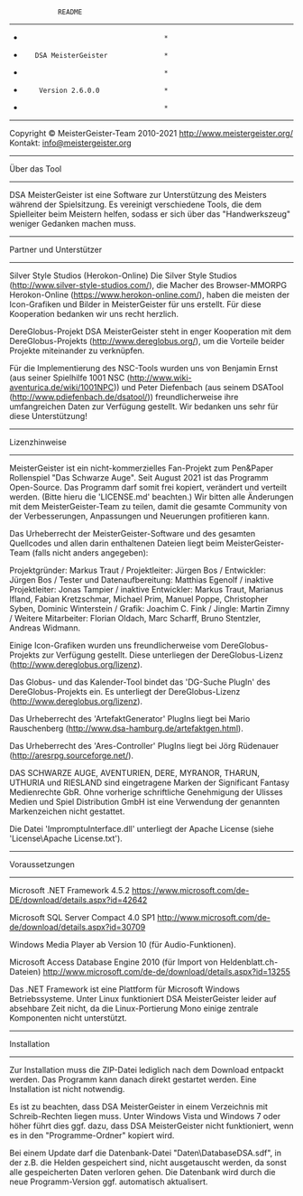                 README

******************************************
*                                        *
*        DSA MeisterGeister              *
*                                        *
*         Version 2.6.0.0                *
*                                        *
******************************************

Copyright © MeisterGeister-Team 2010-2021
http://www.meistergeister.org/
Kontakt: info@meistergeister.org


******************************************
Über das Tool
******************************************

DSA MeisterGeister ist eine Software zur Unterstützung des Meisters während der Spielsitzung. Es vereinigt verschiedene Tools, die dem Spielleiter beim Meistern helfen, sodass er sich über das "Handwerkszeug" weniger Gedanken machen muss.


******************************************
Partner und Unterstützer
******************************************

Silver Style Studios (Herokon-Online)
Die Silver Style Studios (http://www.silver-style-studios.com/), die Macher des Browser-MMORPG Herokon-Online (https://www.herokon-online.com/), haben die meisten der Icon-Grafiken und Bilder in MeisterGeister für uns erstellt. Für diese Kooperation bedanken wir uns recht herzlich.

DereGlobus-Projekt
DSA MeisterGeister steht in enger Kooperation mit dem DereGlobus-Projekts (http://www.dereglobus.org/), um die Vorteile beider Projekte miteinander zu verknüpfen.

Für die Implementierung des NSC-Tools wurden uns von Benjamin Ernst (aus seiner Spielhilfe 1001 NSC (http://www.wiki-aventurica.de/wiki/1001NPC)) und Peter Diefenbach (aus seinem DSATool (http://www.pdiefenbach.de/dsatool/)) freundlicherweise ihre umfangreichen Daten zur Verfügung gestellt. Wir bedanken uns sehr für diese Unterstützung!


******************************************
Lizenzhinweise
******************************************

MeisterGeister ist ein nicht-kommerzielles Fan-Projekt zum Pen&Paper Rollenspiel "Das Schwarze Auge". 
Seit August 2021 ist das Programm Open-Source. Das Programm darf somit frei kopiert, verändert und verteilt werden.
(Bitte hieru die 'LICENSE.md' beachten.)
Wir bitten alle Änderungen mit dem MeisterGeister-Team zu teilen, damit die gesamte Community von der Verbesserungen, Anpassungen und Neuerungen profitieren kann.

Das Urheberrecht der MeisterGeister-Software und des gesamten Quellcodes und allen darin enthaltenen Dateien liegt beim MeisterGeister-Team (falls nicht anders angegeben):

Projektgründer: Markus Traut / Projektleiter: Jürgen Bos / Entwickler: Jürgen Bos / Tester und Datenaufbereitung: Matthias Egenolf / inaktive Projektleiter: Jonas Tampier / inaktive Entwickler: Markus Traut, Marianus Ifland, Fabian Kretzschmar, Michael Prim, Manuel Poppe, Christopher Syben, Dominic Winterstein / Grafik: Joachim C. Fink / Jingle: Martin Zimny / Weitere Mitarbeiter: Florian Oldach, Marc Scharff, Bruno Stentzler, Andreas Widmann.

Einige Icon-Grafiken wurden uns freundlicherweise vom DereGlobus-Projekts zur Verfügung gestellt. Diese unterliegen der DereGlobus-Lizenz (http://www.dereglobus.org/lizenz).

Das Globus- und das Kalender-Tool bindet das 'DG-Suche PlugIn' des DereGlobus-Projekts ein. Es unterliegt der DereGlobus-Lizenz (http://www.dereglobus.org/lizenz).

Das Urheberrecht des 'ArtefaktGenerator' PlugIns liegt bei Mario Rauschenberg (http://www.dsa-hamburg.de/artefaktgen.html).

Das Urheberrecht des 'Ares-Controller' PlugIns liegt bei Jörg Rüdenauer (http://aresrpg.sourceforge.net/).


DAS SCHWARZE AUGE, AVENTURIEN, DERE, MYRANOR, THARUN, UTHURIA und RIESLAND sind eingetragene Marken der Significant Fantasy Medienrechte GbR. Ohne vorherige schriftliche Genehmigung der Ulisses Medien und Spiel Distribution GmbH ist eine Verwendung der genannten Markenzeichen nicht gestattet.

Die Datei 'ImpromptuInterface.dll' unterliegt der Apache License (siehe 'License\Apache License.txt').


******************************************
Voraussetzungen
******************************************

Microsoft .NET Framework 4.5.2
https://www.microsoft.com/de-DE/download/details.aspx?id=42642

Microsoft SQL Server Compact 4.0 SP1
http://www.microsoft.com/de-de/download/details.aspx?id=30709

Windows Media Player ab Version 10 (für Audio-Funktionen).

Microsoft Access Database Engine 2010 (für Import von Heldenblatt.ch-Dateien)
http://www.microsoft.com/de-de/download/details.aspx?id=13255

Das .NET Framework ist eine Plattform für Microsoft Windows Betriebssysteme. 
Unter Linux funktioniert DSA MeisterGeister leider auf absehbare Zeit nicht, da die Linux-Portierung Mono einige zentrale Komponenten nicht unterstützt.


******************************************
Installation
******************************************

Zur Installation muss die ZIP-Datei lediglich nach dem Download entpackt werden. Das Programm kann danach direkt gestartet werden. Eine Installation ist nicht notwendig.

Es ist zu beachten, dass DSA MeisterGeister in einem Verzeichnis mit Schreib-Rechten liegen muss. Unter Windows Vista und Windows 7 oder höher führt dies ggf. dazu, dass DSA MeisterGeister nicht funktioniert, wenn es in den "Programme-Ordner" kopiert wird.

Bei einem Update darf die Datenbank-Datei "Daten\DatabaseDSA.sdf", in der z.B. die Helden gespeichert sind, nicht ausgetauscht werden, da sonst alle gespeicherten Daten verloren gehen. Die Datenbank wird durch die neue Programm-Version ggf. automatisch aktualisert.
